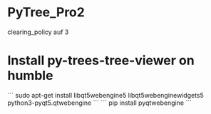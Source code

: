 # PyTree_Pro2

clearing_policy auf 3
# Install py-trees-tree-viewer on humble

´´´
sudo apt-get install libqt5webengine5 libqt5webenginewidgets5 python3-pyqt5.qtwebengine
´´´
´´´
pip install pyqtwebengine
´´´
